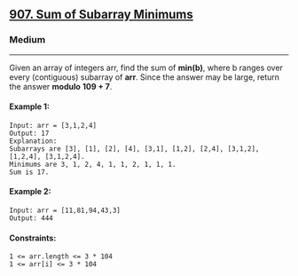 [907. Sum of Subarray Minimums](https://leetcode.com/problems/sum-of-subarray-minimums/?envType=daily-question&envId=2024-01-20)
---------------------------------------------------------------------------------------------------------------------------------------------

### Medium
---------------------------------------------------------------------------------------------------------------------------------------------

Given an array of integers arr, find the sum of **min(b)**, where b ranges over every (contiguous) subarray of **arr**. Since the 
answer may be large, return the answer **modulo** **109 + 7**.

#### Example 1:
```
Input: arr = [3,1,2,4]
Output: 17
Explanation: 
Subarrays are [3], [1], [2], [4], [3,1], [1,2], [2,4], [3,1,2], [1,2,4], [3,1,2,4]. 
Minimums are 3, 1, 2, 4, 1, 1, 2, 1, 1, 1.
Sum is 17.
```
#### Example 2:
```
Input: arr = [11,81,94,43,3]
Output: 444
```
#### Constraints:
```
1 <= arr.length <= 3 * 104
1 <= arr[i] <= 3 * 104
```
